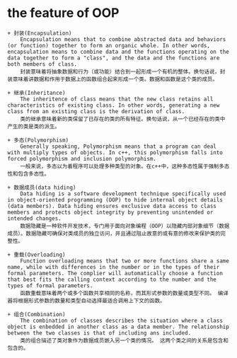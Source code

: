 # the feature of OOP

    + 封装(Encapsulation)
        Encapsulation means that to combine abstracted data and behaviors (or function) together to form an organic whole. In other words, encapsulation means to combine data and the functions operating on the data together to form a "class", and the data and the functions are both members of class.
        封装意味着将抽象数据和行为（或功能）结合到一起形成一个有机的整体。换句话说，封装意味着讲数据和作用于数据上的函数组合起来形成一个类。数据和函数是这个类的成员。

    + 继承(Inheritance)
        The inheritence of class means that the new class retains all characteristics of existing class. In other words, generating a new class from an existing class is the derivation of class.
        类的继承意味着新的类保留了已存在的类的所有特征。换句话说，从一个已经存在的类中产生的类是类的派生。 

    + 多态(Polymorphism)
        Generally speaking, Polymorphism means that a program can deal with multiply types of objects. In c++, this polymorphism falls into forced polymorphism and inclusion polymorphism.
        一般来说，多态以为着程序可以处理多种类型的对象。在c++中，这种多态性属于强制多态性和包含多态性。

    + 数据成员(data hiding)
        Data hiding is a software development technique specifically used in object-oriented programming (OOP) to hide internal object details (data members). Data hiding ensures exclusive data access to class members and protects object integrity by preventing unintended or intended changes.
        数据隐藏是一种软件开发技术，专门用于面向对象编程（OOP）以隐藏内部对象细节（数据成员）。数据隐藏可确保对类成员的独立访问，并且通过阻止故意的或有意的修改来保护类的完整性。

    + 重载(Overloading)
        Function overloading means that two or more functions share a same name, while with differences in the number or in the types of their formal parameters. The complier will automatically choose a function that best fits the calling context according to the number and the types of formal parameters. 
        函数重载意味着两个或多个函数共享相同的名称，而其形式参数的数量或类型不同。 编译器将根据形式参数的数量和类型自动选择最适合调用上下文的函数。
        
    + 组合(Combination)   
        The combination of classes describes the situation where a class object is enbedded in another class as a data member. The relationship between the two classes is that of including ans included.
        类的组合描述了类对象作为数据成员嵌入另一个类的情况。 这两个类之间的关系是包含和包含的。
